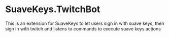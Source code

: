 # SuaveKeys.TwitchBot
This is an extension for SuaveKeys to let users sign in with suave keys, then sign in with twitch and listens to commands to execute suave keys actions
